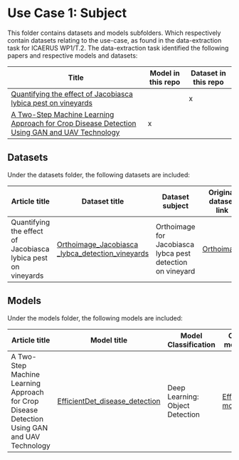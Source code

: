 # Use Case 1: Subject

This folder contains datasets and models subfolders. Which respectively contain datasets relating to the use-case, as found in the data-extraction task for ICAERUS WP1/T.2.
The data-extraction task identified the following papers and respective models and datasets:

| Title | Model in this repo | Dataset in this repo |
| ----- | ----- | -----| 
| [Quantifying the effect of Jacobiasca lybica pest on vineyards](https://journals.plos.org/plosone/article?id=10.1371/journal.pone.0215521) |  | x |
| [A Two-Step Machine Learning Approach for Crop Disease Detection Using GAN and UAV Technology](https://www.mdpi.com/2072-4292/14/19/4765) | x |  |



## Datasets

Under the datasets folder, the following datasets are included:

| Article title | Dataset title | Dataset subject | Original dataset link | 
| ----- | ----- | ----- | ----- |
|Quantifying the effect of Jacobiasca lybica pest on vineyards |  [Orthoimage_Jacobiasca _lybca_detection_vineyards](https://github.com/ICAERUS-EU/ddal/blob/main/UC1/datasets/Orthoimage_Jacobiasca%20_lybca_detection_vineyards.md) | Orthoimage for Jacobiasca lybca pest detection on vineyard | [Orthoimage](https://osf.io/mv9bh/)


## Models

Under the models folder, the following models are included:

| Article title | Model title | Model Classification | Original model link |
| ----- | ----- | ----- | ----- |
| A Two-Step Machine Learning Approach for Crop Disease Detection Using GAN and UAV Technology | [EfficientDet_disease_detection](https://github.com/ICAERUS-EU/ddal/blob/main/UC1/models/deeplearning/EfficientDet_disease_detection.md) | Deep Learning: Object Detection | [EfficientDet model link](https://github.com/xuannianz/EfficientDet)

